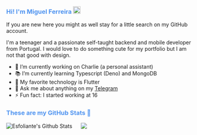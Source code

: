 
<h3 style="color: #5094F0;">Hi! I'm Miguel Ferreira <img src="https://raw.githubusercontent.com/iampavangandhi/iampavangandhi/master/gifs/Hi.gif" width="20px"></h3>

If you are new here you might as well stay for a little search on my GitHub account.

I'm a teenager and a passionate self-taught backend and mobile developer from Portugal.
I would love to do something cute for my portfolio but I am not that good with design.

- 🚀 I’m currently working on Charlie (a personal assistant)
- 📚 I’m currently learning Typescript (Deno) and MongoDB
- 💙 My favorite technology is Flutter
- 💬 Ask me about anything on my [Telegram](https://t.me/esfoliante)
- ⚡️ Fun fact: I started working at 16

<h3 style="color: #5094F0;">These are my GitHub Stats 👀</h3>

<img align="left" alt="Esfoliante's Github Stats" src="https://github-readme-stats.vercel.app/api?username=esfoliante&show_icons=true&hide_border=false&count_private=true" />


<img  style="margin-left: 20px" align="center" src="https://github-readme-stats.anuraghazra1.vercel.app/api/top-langs/?username=esfoliante&layout=compact" />
